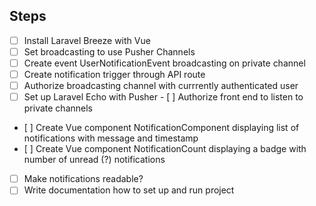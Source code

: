 ## Steps

- [ ] Install Laravel Breeze with Vue
- [ ] Set broadcasting to use Pusher Channels
- [ ] Create event UserNotificationEvent broadcasting on private channel
- [ ] Create notification trigger through API route
- [ ] Authorize broadcasting channel with currrently authenticated user
- [ ] Set up Laravel Echo with Pusher
- [ ] Authorize front end to listen to private channels
- [ ] Create Vue component NotificationComponent displaying list of notifications with message and timestamp
- [ ] Create Vue component NotificationCount displaying a badge with number of unread (?) notifications
- [ ] Make notifications readable?
- [ ] Write documentation how to set up and run project
